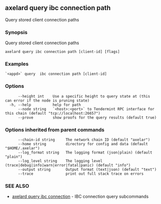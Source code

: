 ## axelard query ibc connection path

Query stored client connection paths

### Synopsis

Query stored client connection paths

```
axelard query ibc connection path [client-id] [flags]
```

### Examples

```
`<appd>` query  ibc connection path [client-id]
```

### Options

```
      --height int    Use a specific height to query state at (this can error if the node is pruning state)
  -h, --help          help for path
      --node string   `<host>:<port>` to Tendermint RPC interface for this chain (default "tcp://localhost:26657")
      --prove         show proofs for the query results (default true)
```

### Options inherited from parent commands

```
      --chain-id string     The network chain ID (default "axelar")
      --home string         directory for config and data (default "$HOME/.axelar")
      --log_format string   The logging format (json|plain) (default "plain")
      --log_level string    The logging level (trace|debug|info|warn|error|fatal|panic) (default "info")
      --output string       Output format (text|json) (default "text")
      --trace               print out full stack trace on errors
```

### SEE ALSO

- [axelard query ibc connection](/cli-docs/v0_31_0/axelard_query_ibc_connection) - IBC connection query subcommands
